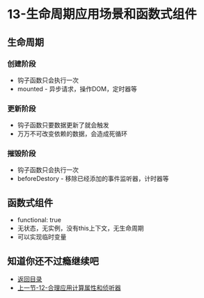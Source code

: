 # 13-生命周期应用场景和函数式组件

## 生命周期

### 创建阶段

* 钩子函数只会执行一次
* mounted - 异步请求，操作DOM，定时器等

### 更新阶段

* 钩子函数只要数据更新了就会触发
* 万万不可改变依赖的数据，会造成死循环

### 摧毁阶段

* 钩子函数只会执行一次
* beforeDestory - 移除已经添加的事件监听器，计时器等

## 函数式组件

* functional: true
* 无状态，无实例，没有this上下文，无生命周期
* 可以实现临时变量

## 知道你还不过瘾继续吧       

* [返回目录](../../README.md)
* [上一节-12-合理应用计算属性和侦听器](./12-合理应用计算属性和侦听器.md)